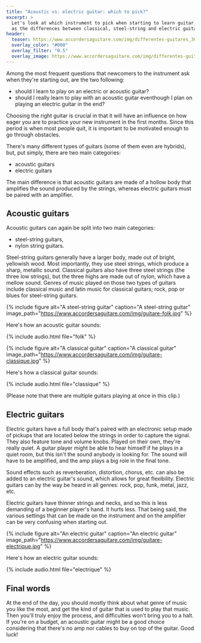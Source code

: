 ```yaml
---
title: "Acoustic vs. electric guitar: which to pick?"
excerpt: >
  Let's look at which instrument to pick when starting to learn guitar, as well 
  as the differences between classical, steel-string and electric guitars.
header:
  teaser: https://www.accordersaguitare.com/img/differentes-guitares_300.jpg
  overlay_color: "#000"
  overlay_filter: "0.5"
  overlay_image: https://www.accordersaguitare.com/img/differentes-guitares.jpg
---
```


Among the most frequent questions that newcomers to the instrument ask when 
they're starting out, are the two following:

- should I learn to play on an electric or acoustic guitar?
- should I really learn to play with an acoustic guitar eventhough I plan on 
playing an electric guitar in the end?

Choosing the right guitar is crucial in that it will have an influence on how 
eager you are to practice your new instrument in the first months. Since this 
period is when most people quit, it is important to be motivated enough to go 
through obstacles.

There's many different types of guitars (some of them even are hybrids), but, 
put simply, there are two main categories:

- acoustic guitars
- electric guitars

The main difference is that acoustic guitars are made of a hollow body that 
amplifies the sound produced by the strings, whereas electric guitars must be 
paired with an amplifier.

## Acoustic guitars

Acoustic guitars can again be split into two main categories:

- steel-string guitars,
- nylon string guitars.

Steel-string guitars generally have a larger body, made out of bright, 
yellowish wood. Most importantly, they use steel strings, which produce a 
sharp, metallic sound. Classical guitars also have three steel strings (the 
three low strings), but the three highs are made out of nylon, which have a 
mellow sound. Genres of music played on those two types of guitars include 
classical music and latin music for classical guitars; rock, pop or blues for 
steel-string guitars.

{% include figure alt="A steel-string guitar" caption="A steel-string guitar" 
image_path="https://www.accordersaguitare.com/img/guitare-folk.jpg" %}

Here's how an acoustic guitar sounds:

{% include audio.html file="folk" %}

{% include figure alt="A classical guitar" caption="A classical guitar"
image_path="https://www.accordersaguitare.com/img/guitare-classique.jpg" %}

Here's how a classical guitar sounds:

{% include audio.html file="classique" %}

(Please note that there are multiple guitars playing at once in this clip.)

## Electric guitars

Electric guitars have a full body that's paired with an electronic setup made 
of pickups that are located below the strings in order to capture the signal. 
They also feature tone and volume knobs. Played on their own, they're really 
quiet. A guitar player might be able to hear himself if he plays in a quiet 
room, but this isn't the sound anybody is looking for. The sound will have to 
be amplified, and the amp plays a big role in the final tone.

Sound effects such as reverberation, distortion, chorus, etc. can also be added 
to an electric guitar's sound, which allows for great flexibility. Electric 
guitars can by the way be heard in all genres: rock, pop, funk, metal, jazz, 
etc.

Electric guitars have thinner strings and necks, and so this is less demanding 
of a beginner player's hand. It hurts less. That being said, the various 
settings that can be made on the instrument and on the amplifier can be very 
confusing when starting out.

{% include figure alt="An electric guitar" caption="An electric guitar"
image_path="https://www.accordersaguitare.com/img/guitare-electrique.jpg" %}

Here's how an electric guitar sounds:

{% include audio.html file="electrique" %}

## Final words

At the end of the day, you should mostly think about what genre of music you 
like the most, and get the kind of guitar that is used to play that music. Then 
you'll truly enjoy the process, and difficulties won't bring you to a halt. If 
you're on a budget, an acoustic guitar might be a good choice considering that 
there's no amp nor cables to buy on top of the guitar. Good luck!
